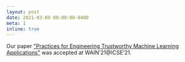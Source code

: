 ```yaml
---
layout: post
date: 2021-03-09 00:00:00-0400
meta: 1
inline: true
---
```



Our paper <a href="/publications">"Practices for Engineering Trustworthy Machine Learning Applications"</a> was accepted at WAIN’21@ICSE’21.